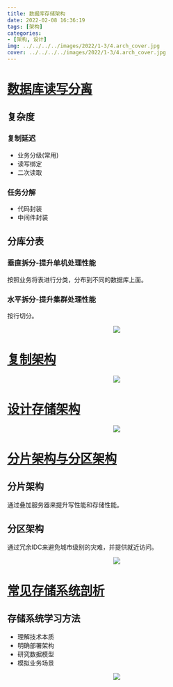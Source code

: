 ```yaml
---
title: 数据库存储架构
date: 2022-02-08 16:36:19
tags: [架构]
categories: 
- [架构, 设计]
img: ../../../../images/2022/1-3/4.arch_cover.jpg
cover: ../../../../images/2022/1-3/4.arch_cover.jpg
---
```


# [数据库读写分离](https://www.mubucm.com/doc/7AIBq2zliyp)

## 复杂度

### 复制延迟

- 业务分级(常用)
- 读写绑定
- 二次读取

### 任务分解

- 代码封装
- 中间件封装

## 分库分表

### 垂直拆分-提升单机处理性能

按照业务将表进行分类，分布到不同的数据库上面。

### 水平拆分-提升集群处理性能

按行切分。

<div align=center><img src="../../../../images/2022/1-3/5.1_read_write_separation.png" algin="center"/></div>

# [复制架构](https://www.mubucm.com/doc/1aWx1Mz0kyp)

<div align=center><img src="../../../../images/2022/1-3/5.2_replication_architecture.png" algin="center"/></div>

# [设计存储架构](https://www.mubucm.com/doc/6UM1pxcB0yp)

<div align=center><img src="../../../../images/2022/1-3/4.3_storage_architecture.png" algin="center"/></div>

# [分片架构与分区架构](https://www.mubucm.com/doc/6WWOoWYW1Op)

## 分片架构

通过叠加服务器来提升写性能和存储性能。

## 分区架构

通过冗余IDC来避免城市级别的灾难，并提供就近访问。

<div align=center><img src="../../../../images/2022/1-3/4.4_arch_partition.png" algin="center"/></div>

# [常见存储系统剖析](https://www.mubucm.com/doc/DA7rkshVOp)

## 存储系统学习方法

- 理解技术本质
- 明确部署架构
- 研究数据模型
- 模拟业务场景

<div align=center><img src="../../../../images/2022/1-3/5.5_common_storage_systems.png" algin="center"/></div>
